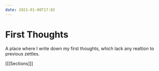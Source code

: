 ```yaml
---
date: 2021-01-08T17:02
---
```


# First Thoughts
A place where I write down my first thoughts, which lack any realtion to previous zettles. 

[[[Sections]]]


